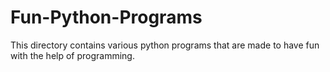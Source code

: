 # Fun-Python-Programs
This directory contains various python programs that are made to have fun with the help of programming.
